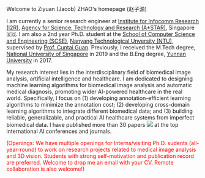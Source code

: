 Welcome to Ziyuan (Jacob) ZHAO's homepage (赵子源)


I am currently a senior research engineer at
<a href="https://www.a-star.edu.sg/i2r">Institute for Infocomm Research (I2R)</a>, 
<a href="https://www.a-star.edu.sg/">Agency for Science, Technology and Research (A*STAR)</a>, Singapore 🇸🇬. I am also a 2nd year Ph.D. student at the 
<a href="https://www.ntu.edu.sg/scse">School of Computer Science and Engineering (SCSE)</a>,
<a href="https://www.ntu.edu.sg/">Nanyang Technological Unversity (NTU)</a>, 
supervised by <a href="https://personal.ntu.edu.sg/ctguan/">Prof. Cuntai Guan</a>.
Previously, I received the M.Tech degree, <a href="https://www.nus.edu.sg/">National University of Singapore</a> in 2019 
and the B.Eng degree, <a href="http://english.ynu.edu.cn/">Yunnan University</a> in 2017.

My research interest lies in the interdisciplinary field of biomedical image analysis, artificial intelligence and healthcare.
I am dedicated to designing machine learning algorithms for biomedical image analysis and automatic medical diagnosis, promoting wider AI-powered healthcare in the real world.
Specifically, I focus on (1) developing annotation-efficient learning algorithms to minimize the annotation cost; (2) developing cross-domain learning algorithms to integrate different biomedical data; and (3) building reliable, generalizable, and practical AI healthcare systems from imperfect biomedical data. I have published more than 30 papers <a href='https://scholar.google.com/citations?user=2vL2XTsAAAAJ'><img src="https://img.shields.io/endpoint?logo=Google%20Scholar&url=https%3A%2F%2Fcdn.jsdelivr.net%2Fgh%2Fjacobzhaoziyuan%2Fjacobzhaoziyuan.github.io@google-scholar-stats%2Fgs_data_shieldsio.json&labelColor=f6f6f6&color=9cf&style=flat&label=citations"></a> at the top international AI conferences and journals.

<span style="color:red">(Openings: We have multiple openings for Interns/visiting Ph.D. sudents (all-year-round) to work on research projects related to medical image analysis and 3D vision. Students with strong self-motivation and publication record are preferred. Welcome to drop me an email with your CV. Remote collaboration is also welcome!)</span>

